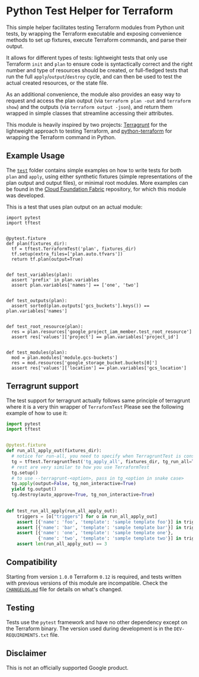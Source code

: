 # Python Test Helper for Terraform

This simple helper facilitates testing Terraform modules from Python unit tests, by wrapping the Terraform executable and exposing convenience methods to set up fixtures, execute Terraform commands, and parse their output.

It allows for different types of tests: lightweight tests that only use Terraform `init` and `plan` to ensure code is syntactically correct and the right number and type of resources should be created, or full-fledged tests that run the full `apply`/`output`/`destroy` cycle, and can then be used to test the actual created resources, or the state file.

As an additional convenience, the module also provides an easy way to request and access the plan output (via `terraform plan -out` and `terraform show`) and the outputs (via `terraform output -json`), and return them wrapped in simple classes that streamline accessing their attributes.

This module is heavily inspired by two projects: [Terragrunt](https://github.com/gruntwork-io/terragrunt) for the lightweight approach to testing Terraform, and [python-terraform](https://github.com/beelit94/python-terraform) for wrapping the Terraform command in Python.

## Example Usage

The [`test`](https://github.com/GoogleCloudPlatform/terraform-python-testing-helper/tree/master/test) folder contains simple examples on how to write tests for both `plan` and `apply`, using either synthetic fixtures (simple representations of the plan output and output files), or minimal root modules. More examples can be found in the [Cloud Foundation Fabric](https://github.com/terraform-google-modules/cloud-foundation-fabric) repository, for which this module was developed.

This is a test that uses plan output on an actual module:

```hcl
import pytest
import tftest


@pytest.fixture
def plan(fixtures_dir):
  tf = tftest.TerraformTest('plan', fixtures_dir)
  tf.setup(extra_files=['plan.auto.tfvars'])
  return tf.plan(output=True)


def test_variables(plan):
  assert 'prefix' in plan.variables
  assert plan.variables['names'] == ['one', 'two']


def test_outputs(plan):
  assert sorted(plan.outputs['gcs_buckets'].keys()) == plan.variables['names']


def test_root_resource(plan):
  res = plan.resources['google_project_iam_member.test_root_resource']
  assert res['values']['project'] == plan.variables['project_id']


def test_modules(plan):
  mod = plan.modules['module.gcs-buckets']
  res = mod.resources['google_storage_bucket.buckets[0]']
  assert res['values']['location'] == plan.variables['gcs_location']
```

## Terragrunt support
The test support for terragrunt actually follows same principle of terragrunt where it is a very thin wrapper of `TerraformTest`
Please see the following example of how to use it:

```python
import pytest
import tftest


@pytest.fixture
def run_all_apply_out(fixtures_dir):
  # notice for run-all, you need to specify when TerragruntTest is constructed
  tg = tftest.TerragruntTest('tg_apply_all', fixtures_dir, tg_run_all=True)
  # rest are very similar to how you use TerraformTest
  tg.setup()
  # to use --terragrunt-<option>, pass in tg_<option in snake case>
  tg.apply(output=False, tg_non_interactive=True)
  yield tg.output()
  tg.destroy(auto_approve=True, tg_non_interactive=True)

  
def test_run_all_apply(run_all_apply_out):
    triggers = [o["triggers"] for o in run_all_apply_out]
    assert [{'name': 'foo', 'template': 'sample template foo'}] in triggers
    assert [{'name': 'bar', 'template': 'sample template bar'}] in triggers
    assert [{'name': 'one', 'template': 'sample template one'},
            {'name': 'two', 'template': 'sample template two'}] in triggers
    assert len(run_all_apply_out) == 3
```

## Compatibility

Starting from version `1.0.0` Terraform `0.12` is required, and tests written with previous versions of this module are incompatible. Check the [`CHANGELOG.md`](https://github.com/GoogleCloudPlatform/terraform-python-testing-helper/blob/master/CHANGELOG.md) file for details on what's changed.

## Testing

Tests use the `pytest` framework and have no other dependency except on the Terraform binary. The version used during development is in the `DEV-REQUIREMENTS.txt` file.

## Disclaimer

This is not an officially supported Google product.
